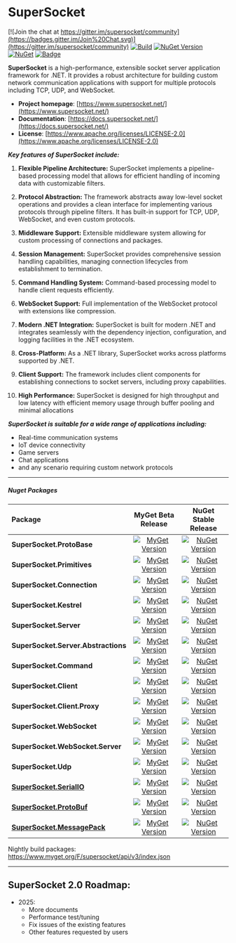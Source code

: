# SuperSocket

[![Join the chat at https://gitter.im/supersocket/community](https://badges.gitter.im/Join%20Chat.svg)](https://gitter.im/supersocket/community)
[![Build](https://github.com/kerryjiang/SuperSocket/workflows/build/badge.svg)](https://github.com/kerryjiang/SuperSocket/actions?query=workflow%3Abuild)
[![NuGet Version](https://img.shields.io/nuget/vpre/SuperSocket.svg?style=flat)](https://www.nuget.org/packages/SuperSocket/)
[![NuGet](https://img.shields.io/nuget/dt/SuperSocket.svg)](https://www.nuget.org/packages/SuperSocket)
[![Badge](https://img.shields.io/badge/link-996.icu-red.svg)](https://996.icu/#/en_US)


**SuperSocket** is a high-performance, extensible socket server application framework for .NET. It provides a robust architecture for building custom network communication applications with support for multiple protocols including TCP, UDP, and WebSocket.

- **Project homepage**:		[https://www.supersocket.net/](https://www.supersocket.net/)
- **Documentation**:		[https://docs.supersocket.net/](https://docs.supersocket.net/)
- **License**: 				[https://www.apache.org/licenses/LICENSE-2.0](https://www.apache.org/licenses/LICENSE-2.0)

***Key features of SuperSocket include:***
1. **Flexible Pipeline Architecture:**
    SuperSocket implements a pipeline-based processing model that allows for efficient handling of incoming data with customizable filters.

2. **Protocol Abstraction:**
    The framework abstracts away low-level socket operations and provides a clean interface for implementing various protocols through pipeline filters. It has built-in support for TCP, UDP, WebSocket, and even custom protocols.

3. **Middleware Support:**
    Extensible middleware system allowing for custom processing of connections and packages.

4. **Session Management:**
    SuperSocket provides comprehensive session handling capabilities, managing connection lifecycles from establishment to termination.

5. **Command Handling System:**
    Command-based processing model to handle client requests efficiently.

6. **WebSocket Support:**
    Full implementation of the WebSocket protocol with extensions like compression.

7. **Modern .NET Integration:**
    SuperSocket is built for modern .NET and integrates seamlessly with the dependency injection, configuration, and logging facilities in the .NET ecosystem.

8. **Cross-Platform:**
    As a .NET library, SuperSocket works across platforms supported by .NET.

8. **Client Support:**
    The framework includes client components for establishing connections to socket servers, including proxy capabilities.

9. **High Performance:**
    SuperSocket is designed for high throughput and low latency with efficient memory usage through buffer pooling and minimal allocations


***SuperSocket is suitable for a wide range of applications including:***
* Real-time communication systems
* IoT device connectivity
* Game servers
* Chat applications
* and any scenario requiring custom network protocols

---

##### Nuget Packages

| Package | MyGet Beta Release | NuGet Stable Release |
| :------|:------------:|:------------:|
| **SuperSocket.ProtoBase** | [![MyGet Version](https://img.shields.io/myget/supersocket/vpre/SuperSocket.ProtoBase)](https://www.myget.org/feed/supersocket/package/nuget/SuperSocket.ProtoBase) | [![NuGet Version](https://img.shields.io/nuget/vpre/SuperSocket.ProtoBase.svg?style=flat)](https://www.nuget.org/packages/SuperSocket.ProtoBase/)|
| **SuperSocket.Primitives** | [![MyGet Version](https://img.shields.io/myget/supersocket/vpre/SuperSocket.Primitives)](https://www.myget.org/feed/supersocket/package/nuget/SuperSocket.Primitives) | [![NuGet Version](https://img.shields.io/nuget/vpre/SuperSocket.Primitives.svg?style=flat)](https://www.nuget.org/packages/SuperSocket.Primitives/)|
| **SuperSocket.Connection** | [![MyGet Version](https://img.shields.io/myget/supersocket/vpre/SuperSocket.Connection)](https://www.myget.org/feed/supersocket/package/nuget/SuperSocket.Connection) | [![NuGet Version](https://img.shields.io/nuget/vpre/SuperSocket.Connection.svg?style=flat)](https://www.nuget.org/packages/SuperSocket.Connection/)|
| **SuperSocket.Kestrel** | [![MyGet Version](https://img.shields.io/myget/supersocket/vpre/SuperSocket.Kestrel)](https://www.myget.org/feed/supersocket/package/nuget/SuperSocket.Kestrel) | [![NuGet Version](https://img.shields.io/nuget/vpre/SuperSocket.Kestrel.svg?style=flat)](https://www.nuget.org/packages/SuperSocket.Kestrel/)|
| **SuperSocket.Server** | [![MyGet Version](https://img.shields.io/myget/supersocket/vpre/SuperSocket.Server)](https://www.myget.org/feed/supersocket/package/nuget/SuperSocket.Server) | [![NuGet Version](https://img.shields.io/nuget/vpre/SuperSocket.Server.svg?style=flat)](https://www.nuget.org/packages/SuperSocket.Server/)|
| **SuperSocket.Server.Abstractions** | [![MyGet Version](https://img.shields.io/myget/supersocket/vpre/SuperSocket.Server.Abstractions)](https://www.myget.org/feed/supersocket/package/nuget/SuperSocket.Server.Abstractions) | [![NuGet Version](https://img.shields.io/nuget/vpre/SuperSocket.Server.Abstractions.svg?style=flat)](https://www.nuget.org/packages/SuperSocket.Server.Abstractions/)|
| **SuperSocket.Command** | [![MyGet Version](https://img.shields.io/myget/supersocket/vpre/SuperSocket.Command)](https://www.myget.org/feed/supersocket/package/nuget/SuperSocket.Command) | [![NuGet Version](https://img.shields.io/nuget/vpre/SuperSocket.Command.svg?style=flat)](https://www.nuget.org/packages/SuperSocket.Command/)|
| **SuperSocket.Client** | [![MyGet Version](https://img.shields.io/myget/supersocket/vpre/SuperSocket.Client)](https://www.myget.org/feed/supersocket/package/nuget/SuperSocket.Client) | [![NuGet Version](https://img.shields.io/nuget/vpre/SuperSocket.Client.svg?style=flat)](https://www.nuget.org/packages/SuperSocket.Client/)|
| **SuperSocket.Client.Proxy** | [![MyGet Version](https://img.shields.io/myget/supersocket/vpre/SuperSocket.Client.Proxy)](https://www.myget.org/feed/supersocket/package/nuget/SuperSocket.Client.Proxy) | [![NuGet Version](https://img.shields.io/nuget/vpre/SuperSocket.Client.Proxy.svg?style=flat)](https://www.nuget.org/packages/SuperSocket.Client.Proxy/)|
| **SuperSocket.WebSocket** | [![MyGet Version](https://img.shields.io/myget/supersocket/vpre/SuperSocket.WebSocket)](https://www.myget.org/feed/supersocket/package/nuget/SuperSocket.WebSocket) | [![NuGet Version](https://img.shields.io/nuget/vpre/SuperSocket.WebSocket.svg?style=flat)](https://www.nuget.org/packages/SuperSocket.WebSocket/)|
| **SuperSocket.WebSocket.Server** | [![MyGet Version](https://img.shields.io/myget/supersocket/vpre/SuperSocket.WebSocket.Server)](https://www.myget.org/feed/supersocket/package/nuget/SuperSocket.WebSocket.Server) | [![NuGet Version](https://img.shields.io/nuget/vpre/SuperSocket.WebSocket.Server.svg?style=flat)](https://www.nuget.org/packages/SuperSocket.WebSocket.Server/)|
| **SuperSocket.Udp** | [![MyGet Version](https://img.shields.io/myget/supersocket/vpre/SuperSocket.Udp)](https://www.myget.org/feed/supersocket/package/nuget/SuperSocket.Udp) | [![NuGet Version](https://img.shields.io/nuget/vpre/SuperSocket.Udp.svg?style=flat)](https://www.nuget.org/packages/SuperSocket.Udp/)|
| **[SuperSocket.SerialIO](https://github.com/SuperSocket/SuperSocket.SerialIO)** | [![MyGet Version](https://img.shields.io/myget/supersocket/vpre/SuperSocket.SerialIO)](https://www.myget.org/feed/supersocket/package/nuget/SuperSocket.SerialIO) | [![NuGet Version](https://img.shields.io/nuget/vpre/SuperSocket.SerialIO.svg?style=flat)](https://www.nuget.org/packages/SuperSocket.SerialIO/)|
| **[SuperSocket.ProtoBuf](https://github.com/SuperSocket/SuperSocket.ProtoBuf)** | [![MyGet Version](https://img.shields.io/myget/supersocket/vpre/SuperSocket.ProtoBuf)](https://www.myget.org/feed/supersocket/package/nuget/SuperSocket.ProtoBuf) | [![NuGet Version](https://img.shields.io/nuget/vpre/SuperSocket.ProtoBuf.svg?style=flat)](https://www.nuget.org/packages/SuperSocket.ProtoBuf/)|
| **[SuperSocket.MessagePack](https://github.com/SuperSocket/SuperSocket.MessagePack)** | [![MyGet Version](https://img.shields.io/myget/supersocket/vpre/SuperSocket.MessagePack)](https://www.myget.org/feed/supersocket/package/nuget/SuperSocket.MessagePack) | [![NuGet Version](https://img.shields.io/nuget/vpre/SuperSocket.MessagePack.svg?style=flat)](https://www.nuget.org/packages/SuperSocket.MessagePack/)|


Nightly build packages:  https://www.myget.org/F/supersocket/api/v3/index.json

---

## SuperSocket 2.0 Roadmap:

- 2025:
    - More documents
    - Performance test/tuning
    - Fix issues of the existing features
    - Other features requested by users